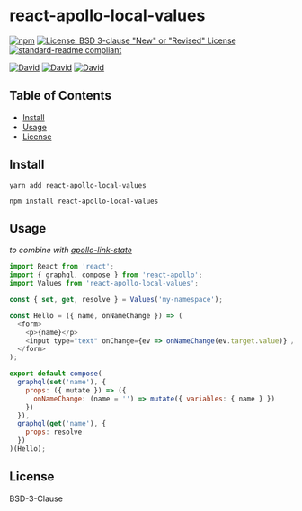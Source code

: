 # react-apollo-local-values

[![npm](https://img.shields.io/npm/v/react-apollo-local-values.svg?style=flat-square)](https://www.npmjs.com/package/react-apollo-local-values)
[![License: BSD 3-clause "New" or "Revised" License](https://img.shields.io/badge/License-MPL%202.0-brightgreen.svg?style=flat-square)](https://opensource.org/licenses/BSD-3-Clause)
[![standard-readme compliant](https://img.shields.io/badge/standard--readme-OK-green.svg?style=flat-square)](https://github.com/RichardLitt/standard-readme)

[![David](https://img.shields.io/david/ramitos/react-apollo-local-values.svg?style=flat-square)](https://david-dm.org/ramitos/react-apollo-local-values)
[![David](https://img.shields.io/david/dev/ramitos/react-apollo-local-values.svg?style=flat-square)](https://david-dm.org/ramitos/react-apollo-local-values?type=dev)
[![David](https://img.shields.io/david/peer/ramitos/react-apollo-local-values.svg?style=flat-square)](https://david-dm.org/ramitos/react-apollo-local-values?type=peer)

## Table of Contents

* [Install](#install)
* [Usage](#usage)
* [License](#license)

## Install

```
yarn add react-apollo-local-values
```
```
npm install react-apollo-local-values
```

## Usage

*to combine with [apollo-link-state](https://github.com/apollographql/apollo-link-state)*

```js
import React from 'react';
import { graphql, compose } from 'react-apollo';
import Values from 'react-apollo-local-values';

const { set, get, resolve } = Values('my-namespace');

const Hello = ({ name, onNameChange }) => (
  <form>
    <p>{name}</p>
    <input type="text" onChange={ev => onNameChange(ev.target.value)} />
  </form>
);

export default compose(
  graphql(set('name'), {
    props: ({ mutate }) => ({
      onNameChange: (name = '') => mutate({ variables: { name } })
    })
  }),
  graphql(get('name'), {
    props: resolve
  })
)(Hello);
```

## License

BSD-3-Clause
